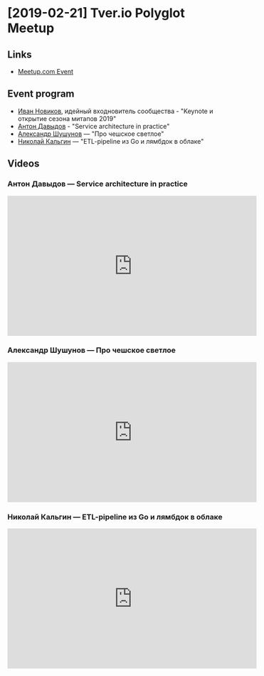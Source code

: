 # [2019-02-21] Tver.io Polyglot Meetup

## Links

* [Meetup.com Event](https://www.meetup.com/tverio/events/257579439/)

## Event program

* [Иван Новиков](https://github.com/jonny-novikov),
  идейный входновитель сообщества - "Keynote и открытие сезона митапов 2019"
* [Антон Давыдов](https://github.com/davydovanton) -
  "Service architecture in practice"
* [Александр Шушунов](https://github.com/AlexanderShushunov) — "Про чешское светлое"
* [Николай Кальгин](https://github.com/kalginnick) —
  "ETL-pipeline из Go и лямбдок в облаке"
  
## Videos

### Антон Давыдов — Service architecture in practice

<!-- markdownlint-disable -->
<iframe width="560" height="315" src="https://www.youtube.com/embed/gGDYCSi37d4" frameborder="0" allow="accelerometer; autoplay; encrypted-media; gyroscope; picture-in-picture" allowfullscreen></iframe>
<!-- markdownlint-enable -->

### Александр Шушунов — Про чешское светлое

<!-- markdownlint-disable -->
<iframe width="560" height="315" src="https://www.youtube.com/embed/6pkHf2tY4Tc" frameborder="0" allow="accelerometer; autoplay; encrypted-media; gyroscope; picture-in-picture" allowfullscreen></iframe>
<!-- markdownlint-enable -->

### Николай Кальгин — ETL-pipeline из Go и лямбдок в облаке

<!-- markdownlint-disable -->
<iframe width="560" height="315" src="https://www.youtube.com/embed/e3YcNhV5iFk" frameborder="0" allow="accelerometer; autoplay; encrypted-media; gyroscope; picture-in-picture" allowfullscreen></iframe>
<!-- markdownlint-enable -->
